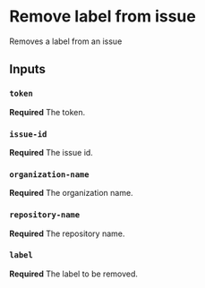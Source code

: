 # Remove label from issue

Removes a label from an issue

## Inputs

### `token`

**Required** The token.

### `issue-id`

**Required** The issue id.

### `organization-name`

**Required** The organization name.

### `repository-name`

**Required** The repository name.

### `label`

**Required** The label to be removed.
